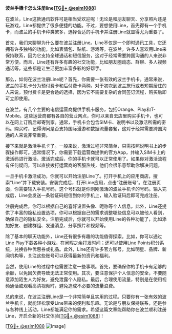 **波兰手機卡怎么注册line[[TG💪+ @esim1088](https://t.me/s/esim1088)]**

在波兰，Line这款通讯软件可是相当受欢迎呢！无论是和朋友聊天、分享照片还是玩游戏，Line都提供了很多便捷的功能。不过，要想使用Line，首先得有一个手机卡，而波兰的手机卡种类繁多，选择合适的手机卡并注册Line就显得尤为重要了。

首先，我们来聊聊为什么要在波兰注册Line。Line不仅是一个即时通讯工具，它还拥有许多独特的功能，比如表情包、贴纸、游戏等。在波兰，许多人喜欢用Line来保持联系，因为它支持全球通话和短信服务，这对于经常需要跨国沟通的人来说非常方便。而且，Line还有许多有趣的社交功能，比如朋友圈动态、群聊、多人视频通话等，这些都是让生活更加丰富多彩的好帮手。

那么，如何在波兰注册Line呢？首先，你需要一张有效的波兰手机卡。通常来说，波兰的手机卡分为预付费卡和后付费卡两种。对于初次到波兰旅行或者短期居住的人来说，预付费卡是更合适的选择，因为它不需要复杂的合同签订流程，购买后即可立即使用。

在波兰，有几个主要的电信运营商提供手机卡服务，包括Orange、Play和T-Mobile。这些运营商都有各自的营业网点，你可以亲自去店里购买手机卡，也可以在网上订购后邮寄到家。通常，手机卡会包含SIM卡、说明书以及激活所需的密码。购买时，记得询问是否支持国际漫游和数据流量套餐，这对于经常需要跨国沟通的人来说非常重要。

接下来就是激活手机卡了。一般来说，激活过程非常简单，只需按照说明书上的步骤操作即可。通常情况下，你需要下载运营商提供的官方App，并输入SIM卡上的激活码进行激活。激活完成后，你的手机卡就可以正常使用了。如果你对激活流程有任何疑问，可以直接拨打运营商的客服热线，他们会很乐意帮助你解决问题。

一旦手机卡激活成功，你就可以开始注册Line了。打开手机上的应用商店，搜索“Line”并下载安装。安装完成后，打开Line应用，点击“注册账号”。在注册页面，你需要输入手机号码，这个号码就是你刚刚激活的波兰手机卡的号码。输入完成后，Line会发送一条验证码短信到你的手机上，输入验证码后即可完成注册。

注册完成后，你可以根据自己的喜好设置头像、昵称等个人信息。此外，Line还提供了丰富的隐私设置选项，你可以根据自己的需求调整哪些信息可以被他人看到，确保自己的隐私安全。注册完成后，你就可以开始使用Line的各种功能了，比如添加好友、创建群组、发送消息、分享照片和视频等。

除了基本的聊天功能外，Line还有很多有趣的功能值得探索。比如，你可以通过Line Play下载各种小游戏，在闲暇之余打发时间；还可以使用Line Points积分系统，兑换各种优惠券或礼品。此外，Line还有许多官方账号，比如明星、品牌、新闻机构等，关注这些账号可以获得最新的资讯和福利。

当然，使用Line的过程中也需要注意一些事项。首先，要确保你的手机卡有足够的余额，以免因欠费导致无法正常使用。其次，要注意保护个人信息的安全，不要随意添加陌生人为好友，避免泄露个人隐私。最后，合理使用流量，特别是在使用视频通话或观看高清视频时，避免造成不必要的流量浪费。

总的来说，在波兰注册Line是一个非常简单且实用的过程。只要你有一张有效的波兰手机卡，就能轻松享受Line带来的便利和乐趣。无论是与朋友保持联系，还是参与各种线上活动，Line都能满足你的需求。希望这篇文章能帮助你在波兰顺利注册Line，开启全新的社交体验[[TG💪+ @esim1088](https://t.me/s/esim1088)]！

[[TG💪+ @esim1088](https://t.me/s/esim1088) ![Image](https://i.postimg.cc/4NQfJmqS/Snipaste-2025-05-13-00-14-12.png)]